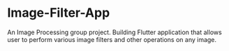 # Image-Filter-App
An Image Processing group project. Building Flutter application that allows user to perform various image filters and other operations on any image. 
